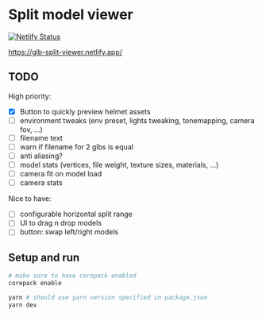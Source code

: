 # Split model viewer

[![Netlify Status](https://api.netlify.com/api/v1/badges/6a9dfe7f-9676-4ac4-a844-dd161e3f9b21/deploy-status)](https://app.netlify.com/sites/glb-split-viewer/deploys)

https://glb-split-viewer.netlify.app/

## TODO

High priority:

- [x] Button to quickly preview helmet assets
- [ ] environment tweaks (env preset, lights tweaking, tonemapping, camera fov, ...)
- [ ] filename text
- [ ] warn if filename for 2 glbs is equal
- [ ] anti aliasing?
- [ ] model stats (vertices, file weight, texture sizes, materials, ...)
- [ ] camera fit on model load
- [ ] camera stats

Nice to have:

- [ ] configurable horizontal split range
- [ ] UI to drag n drop models
- [ ] button: swap left/right models

## Setup and run

```sh
# make sure to have corepack enabled
corepack enable

yarn # should use yarn version specified in package.json
yarn dev
```
